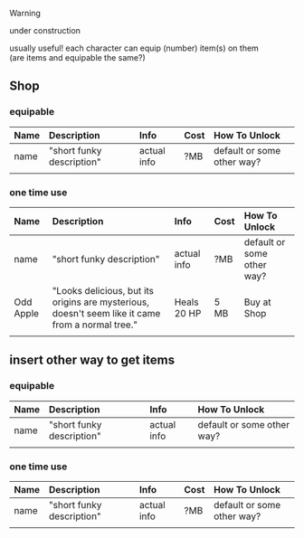 > [!WARNING]
> under construction

usually useful! each character can equip (number) item(s) on them    
(are items and equipable the same?)

## Shop
### equipable
|Name|Description|Info|Cost|How To Unlock|
|:---|:---|:---|:---|:---|
|name|"short funky description"|actual info|?MB|default or some other way?|
|||||

### one time use
|Name|Description|Info|Cost|How To Unlock|
|:---|:---|:---|:---|:---|
|name|"short funky description"|actual info|?MB|default or some other way?|
|Odd Apple| "Looks delicious, but its origins are mysterious, doesn't seem like it came from a normal tree."| Heals 20 HP | 5 MB | Buy at Shop|
|||||

## insert other way to get items
### equipable
|Name|Description|Info|How To Unlock|
|:---|:---|:---|:---
|name|"short funky description"|actual info|default or some other way?|
||||

### one time use
|Name|Description|Info|Cost|How To Unlock|
|:---|:---|:---|:---|:---|
|name|"short funky description"|actual info|?MB|default or some other way?|
|||||
